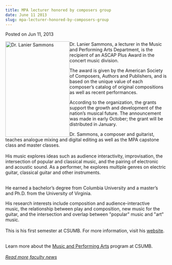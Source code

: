 ```yaml
---
title: MPA lecturer honored by composers group
date: June 11 2013
slug: mpa-lecturer-honored-by-composers-group
---
```


 



<span class="date">Posted on Jun 11, 2013    </span>
<p><img alt="Dr. Lanier Sammons" src="https://news.csumb.edu/sites/default/files/65/attachments/news/images/sammons.lanier.jpg" style="float:left; width:200px; height:297px">Dr. Lanier Sammons,
a lecturer in the Music and Performing Arts Department, is the
recipient of an ASCAP Plus Award in the concert music division.</img></p>
<p>The award is given by the American Society of Composers, Authors
and Publishers, and is based on the unique value of each composer&#x2019;s
catalog of original compositions as well as recent
performances.</p>
<p>According to the organization, the grants support the growth and
development of the nation&#x2019;s musical future. The announcement was
made in early October; the grant will be distributed in
January.</p>
<p>Dr. Sammons, a composer and guitarist, teaches analogue mixing
and digital editing as well as the MPA capstone class and master
classes.<br>
<br>
His music explores ideas such as audience interactivity,
improvisation, the intersection of popular and classical music, and
the pairing of electronic and acoustic sound. As a performer, he
explores multiple genres on electric guitar, classical guitar and
other instruments.</br></br></p>
<p>He earned a bachelor&#x2019;s degree from Columbia University and a
master&#x2019;s and Ph.D. from the University of Virginia.</p>
<p>His research interests include composition and
audience-interactive music,&#xA0;the relationship between play and
composition, new music for the guitar, and the intersection and
overlap between &quot;popular&quot; music and &quot;art&quot; music.<br>
<br>
This is his first semester at CSUMB. For more information, visit
his <a href="https://www.laniersammons.com/Main/" rel="nofollow">website</a>.</br></br></p>
<p>Learn more about the <a href="https://csumb.edu/music" rel="nofollow">Music and Performing Arts</a> program at CSUMB.<br>
<br>
<em><a href="../../nov/25/faculty-highlights.html" rel="nofollow">R</a><a href="../../nov/25/faculty-highlights.html" rel="nofollow">ead more faculty news</a></em></br></br></p>





 
